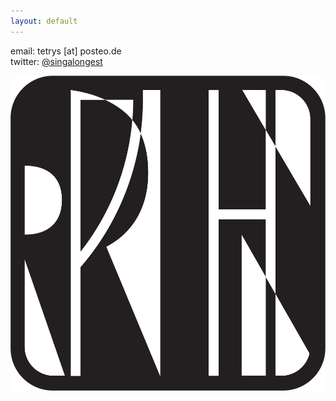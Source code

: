 ```yaml
---
layout: default
---
```



email: tetrys [at] posteo.de  
twitter: [@singalongest](https://twitter.com/singalongest) 

![rn](/images/signum1.jpg) 


     
      
       
        
         
         
